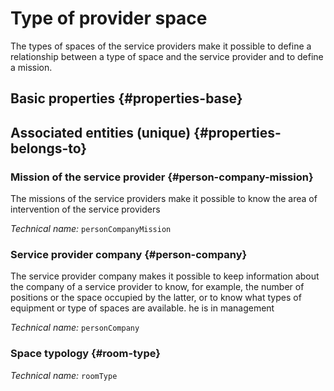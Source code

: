 # Type of provider space
<!--- THIS FILE IS GENERATED PLEASE DO NOT EDIT IT DIRECTLY --->

The types of spaces of the service providers make it possible to define a relationship between a type of space and the service provider and to define a mission.

<OH code="personCompanyToRoomType"/>


## Basic properties {#properties-base}



## Associated entities (unique) {#properties-belongs-to}

### Mission of the service provider {#person-company-mission}

The missions of the service providers make it possible to know the area of ​​intervention of the service providers

*Technical name:* ```personCompanyMission```
<PH code="personCompanyToRoomType:personCompanyMission"/>

### Service provider company {#person-company}

The service provider company makes it possible to keep information about the company of a service provider to know, for example, the number of positions or the space occupied by the latter, or to know what types of equipment or type of spaces are available. he is in management

*Technical name:* ```personCompany```
<PH code="personCompanyToRoomType:personCompany"/>

### Space typology {#room-type}



*Technical name:* ```roomType```
<PH code="personCompanyToRoomType:roomType"/>






